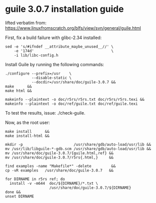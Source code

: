 # guile 3.0.7 installation guide

lifted verbatim from: https://www.linuxfromscratch.org/blfs/view/svn/general/guile.html

First, fix a build failure with glibc-2.34 installed:

```
sed -e 's/#ifndef __attribute_maybe_unused__//' \
    -e '174d'                                   \
    -i lib/libc-config.h
```

Install Guile by running the following commands:

```
./configure --prefix=/usr    \
            --disable-static \
            --docdir=/usr/share/doc/guile-3.0.7 &&
make      &&
make html &&

makeinfo --plaintext -o doc/r5rs/r5rs.txt doc/r5rs/r5rs.texi &&
makeinfo --plaintext -o doc/ref/guile.txt doc/ref/guile.texi
```

To test the results, issue: ./check-guile.

Now, as the root user:

```
make install      &&
make install-html &&

mkdir -p                       /usr/share/gdb/auto-load/usr/lib &&
mv /usr/lib/libguile-*-gdb.scm /usr/share/gdb/auto-load/usr/lib &&
mv /usr/share/doc/guile-3.0.7/{guile.html,ref} &&
mv /usr/share/doc/guile-3.0.7/r5rs{.html,}     &&

find examples -name "Makefile*" -delete         &&
cp -vR examples   /usr/share/doc/guile-3.0.7   &&

for DIRNAME in r5rs ref; do
  install -v -m644  doc/${DIRNAME}/*.txt \
                    /usr/share/doc/guile-3.0.7/${DIRNAME}
done &&
unset DIRNAME
```
